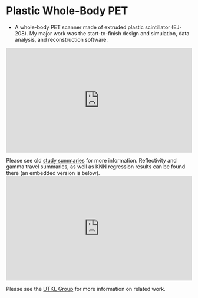 <link rel="stylesheet" href="/static/css/phogroup.css">
<link rel="stylesheet" href="/static/css/layout-poster.css">
<link rel="stylesheet" href="/static/css/card-inner.css">

<div class="card" markdown="1">

# Plastic Whole-Body PET

- A whole-body PET scanner made of extruded plastic scintillator (EJ-208). My major work was the start-to-finish design and simulation, data analysis, and reconstruction software.

<embed width="100%" style="aspect-ratio:16/9;" src="https://www.youtube.com/embed/4XN8zhHNFVQ?si=-lPOjvkRGBKJQaD6" title="Plastic  Whole-Body PET" frameborder="0" allow="accelerometer; autoplay; clipboard-write; encrypted-media; gyroscope; picture-in-picture; web-share" allowfullscreen></embed>


Please see old [study summaries](https://akhilsadam.github.io/PlasticPET-graphicx/) for more information.
Reflectivity and gamma travel summaries, as well as KNN regression results can be found there (an embedded version is below).
<embed width="100%" style="aspect-ratio:16/9;" src="https://akhilsadam.github.io/PlasticPET-graphicx/"> </embed>

Please see the [UTKL Group](http://www.hep.utexas.edu/utkl/index.html) for more information on related work.